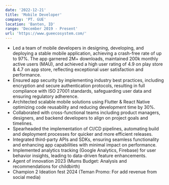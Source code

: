 ```yaml
---
date: '2022-12-21'
title: 'Mobile Developer'
company: 'PT. GUE'
location: 'Banten, ID'
range: 'December 2019 - Present'
url: 'https://www.gueecosystem.com/'
---
```


- Led a team of mobile developers in designing, developing, and deploying a stable mobile application, achieving a crash-free rate of up to 97%. The app garnered 2M+ downloads, maintained 200k monthly active users (MAU), and achieved a high user rating of 4.9 on play store & 4.7 on app store, reflecting exceptional user satisfaction and performance.
- Ensured app security by implementing industry best practices, including encryption and secure authentication protocols, resulting in full compliance with ISO 27001 standards, safeguarding user data and ensuring regulatory adherence.
- Architected scalable mobile solutions using Flutter & React Native optimizing code reusability and reducing development time by 30%.
- Collaborated with cross-functional teams including product managers, designers, and backend developers to align on project goals and timelines.
- Spearheaded the implementation of CI/CD pipelines, automating build and deployment processes for quicker and more efficient releases.
- Integrated third-party APIs and SDKs, ensuring seamless functionality and enhancing app capabilities with minimal impact on performance.
- Implemented analytics tracking (Google Analytics, Firebase) for user behavior insights, leading to data-driven feature enhancements.
- Agent of innovation 2023 (Mums Budget: Analysis and recommendations for childbirth)
- Champion 2 Ideation fest 2024 (Teman Promo: For add revenue from social media)
